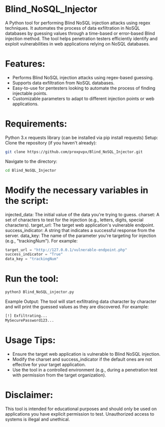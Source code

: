 # Blind_NoSQL_Injector
A Python tool for performing Blind NoSQL injection attacks using regex techniques. It automates the process of data exfiltration in NoSQL databases by guessing values through a time-based or error-based Blind injection method. The tool helps penetration testers efficiently identify and exploit vulnerabilities in web applications relying on NoSQL databases.

# Features:
- Performs Blind NoSQL injection attacks using regex-based guessing.
- Supports data exfiltration from NoSQL databases.
- Easy-to-use for pentesters looking to automate the process of finding injectable points.
- Customizable parameters to adapt to different injection points or web applications.

# Requirements:
Python 3.x
requests library (can be installed via pip install requests)
Setup:
Clone the repository (if you haven't already):

```bash
git clone https://github.com/proxpvpx/Blind_NoSQL_Injector.git
```
Navigate to the directory:

```bash
cd Blind_NoSQL_Injector
```
# Modify the necessary variables in the script:

injected_data: The initial value of the data you're trying to guess.
charset: A set of characters to test for the injection (e.g., letters, digits, special characters).
target_url: The target web application's vulnerable endpoint.
success_indicator: A string that indicates a successful response from the server.
data_key: The name of the parameter you're targeting for injection (e.g., "trackingNum").
For example:

```python
target_url = "http://127.0.0.1/vulnerable-endpoint.php"
success_indicator = "True"
data_key = "trackingNum"
```
# Run the tool:

```bash
python3 Blind_NoSQL_injector.py
```
Example Output:
The tool will start exfiltrating data character by character and will print the guessed values as they are discovered. For example:

```bash
[!] Exfiltrating...
MySecurePassword123...
```

# Usage Tips:
- Ensure the target web application is vulnerable to Blind NoSQL injection.
- Modify the charset and success_indicator if the default ones are not effective for your target application.
- Use the tool in a controlled environment (e.g., during a penetration test with permission from the target organization).
# Disclaimer:
This tool is intended for educational purposes and should only be used on applications you have explicit permission to test. Unauthorized access to systems is illegal and unethical.
